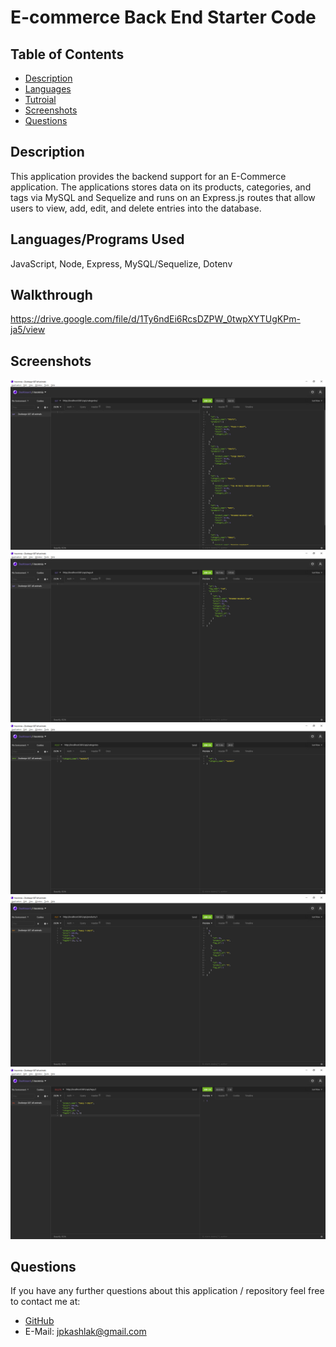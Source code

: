 # E-commerce Back End Starter Code
## Table of Contents
* [Description](#description)
* [Languages](#languages)
* [Tutroial](#tutorial)
* [Screenshots](#screenshots)
* [Questions](#questions)

## Description
This application provides the backend support for an E-Commerce application. The applications stores data on its products, categories, and tags via MySQL and Sequelize and runs on an Express.js routes that allow users to view, add, edit, and delete entries into the database.

## Languages/Programs Used
JavaScript, Node, Express, MySQL/Sequelize, Dotenv

## Walkthrough
https://drive.google.com/file/d/1Ty6ndEi6RcsDZPW_0twpXYTUgKPm-ja5/view

## Screenshots
![screenshot1](./images/screenshot1.png)
![screenshot2](./images/screenshot2.png)
![screenshot3](./images/screenshot3.png)
![screenshot4](./images/screenshot4.png)
![screenshot5](./images/screenshot5.png)

## Questions
If you have any further questions about this application / repository feel free to contact me at: 
* [GitHub](https://github.com/jpkashlak)
* E-Mail: jpkashlak@gmail.com
